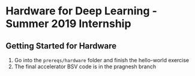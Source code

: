 Hardware for Deep Learning - Summer 2019 Internship
===================================================

Getting Started for Hardware
----------------------------

1. Go into the ```prereqs/hardware``` folder and finish the hello-world exercise
2. The final accelerator BSV code is in the pragnesh branch


